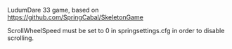 LudumDare 33 game, based on https://github.com/SpringCabal/SkeletonGame

ScrollWheelSpeed must be set to 0 in springsettings.cfg in order to disable scrolling.
